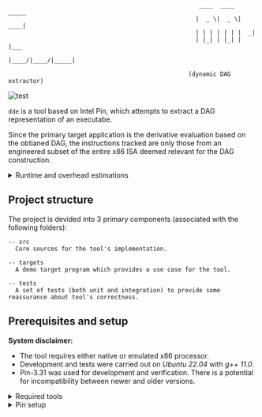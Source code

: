 ```text
                                                      ____  ____  _____ 
                                                     |  _ \|  _ \| ____|
                                                     | | | | | | |  _|  
                                                     | |_| | |_| | |___ 
                                                     |____/|____/|_____|

                                                   (dynamic DAG extractor)
```

<div align="left">

![test](https://github.com/hidal00p/dde/actions/workflows/test.yml/badge.svg)

</div>

`dde` is a tool based on Intel Pin, which attempts to extract a DAG representation
of an executabe.

Since the primary target application is the derivative evaluation based on the obtianed DAG,
the instructions tracked are only those from an engineered subset of the entire x86 ISA deemed
relevant for the DAG construction.

<details>
  <summary>Runtime and overhead estimations</summary>

```text
Test               Max [ms]    Min [ms]    Mean [ms]    Total [ms]  Overhead [dde / raw]
---------------  ----------  ----------  -----------  ------------  ----------------------
mul                0.000397    1.9e-05   2.17061e-05      0.217039  -
mul dde            0.582912    0.009716  0.0104572      104.562     511
add                0.003472    1.9e-05   2.30744e-05      0.230721  -
add dde            0.278239    0.009635  0.0102653      102.643     507
sub                0.000388    2e-05     2.23188e-05      0.223166  -
sub dde            0.183274    0.009777  0.0105846      105.836     488
div                6.2e-05     2e-05     2.26752e-05      0.226729  -
div dde            0.182987    0.009662  0.0102604      102.593     483
sin                0.001739    3.5e-05   4.0124e-05       0.4012    -
sin dde            0.185833    0.007373  0.00781787      78.1709    210
compound           0.001273    7.9e-05   8.56864e-05      0.856778  -
compound dde       0.287404    0.038859  0.0407766      407.726     491
compound_sa        0.003531    8.4e-05   8.81544e-05      0.881456  -
compound_sa dde    0.224431    0.03944   0.042315       423.108     469
```
</details>


## Project structure

The project is devided into 3 primary components (associated with the following folders):

```
-- src
  Core sources for the tool's implementation.

-- targets
  A demo target program which provides a use case for the tool.

-- tests
  A set of tests (both unit and integration) to provide some reassurance about tool's correctness.
```


## Prerequisites and setup

**System disclaimer:**

- The tool requires either native or emulated x86 processor.
- Development and tests were carried out on *Ubuntu 22.04* with *g++ 11.0*.
- Pin-3.31 was used for development and verification. There is a potential for incompatibility between newer and older versions.

<details>
  <summary>Required tools</summary>

- GNU Make
- GNU C++ compiler
- Properly setup Intel Pin Environement

Both GNU make and the compilation stack can be installed on the Linux-based system using the following commands:

```bash
sudo apt-get update
sudo apt-get install build-essential
```

To verify that the tools are now available to you execute this command:

```bash
make --version
g++ --version
```

</details>

<details>
  <summary>Pin setup</summary>

This setup is only valid for Linux.

- Grab Intel Pin from [here](https://software.intel.com/sites/landingpage/pintool/downloads/pin-external-3.31-98869-gfa6f126a8-gcc-linux.tar.gz).

```bash
# Load the file into a current directory
wget https://software.intel.com/sites/landingpage/pintool/downloads/pin-external-3.31-98869-gfa6f126a8-gcc-linux.tar.gz
```

- Extract the downloaded file into the directory of your choosing.

```bash
tar -xf <pin-tar-file-name>
```

- Define an infrastructure critical environment variable.

```bash
export PIN_ROOT=$(pwd)/<pin-dir> 
```

- Append this variable to the path.

```bash
export PATH=$(PATH):$(PIN_ROOT)
```

- Tip - add both of the above commands to your `.bashrc`, save it, and source it for the changes to take action.
- Run the following set of commands to build the entire project and launch a test run.

```bash
# First build
make

# Run the test case
pin -t src/obj-intel64/dde.so -- targets/main.exe
```

- If you get a successful build and a set of solutions printed out to your screen congratulations you are good to go!
</details>
